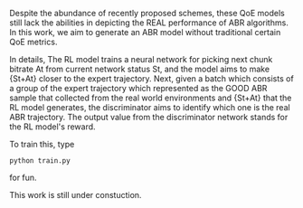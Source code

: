 Despite the abundance of recently proposed schemes, these QoE models still lack the abilities in depicting the REAL performance of ABR algorithms. In this work, we aim to generate an ABR model without traditional certain QoE metrics.

In details, The RL model trains a neural network for picking next chunk bitrate At from current network status St, and the model aims to make {St+At} closer to the expert trajectory. Next, given a batch which consists of a group of the expert trajectory which represented as the GOOD ABR sample that collected from the real world environments and {St+At} that the RL model generates, the discriminator aims to identify which one is the real ABR trajectory. The output value from the discriminator network stands for the RL model's reward.

To train this, type

```
python train.py
```

for fun.

This work is still under constuction.

